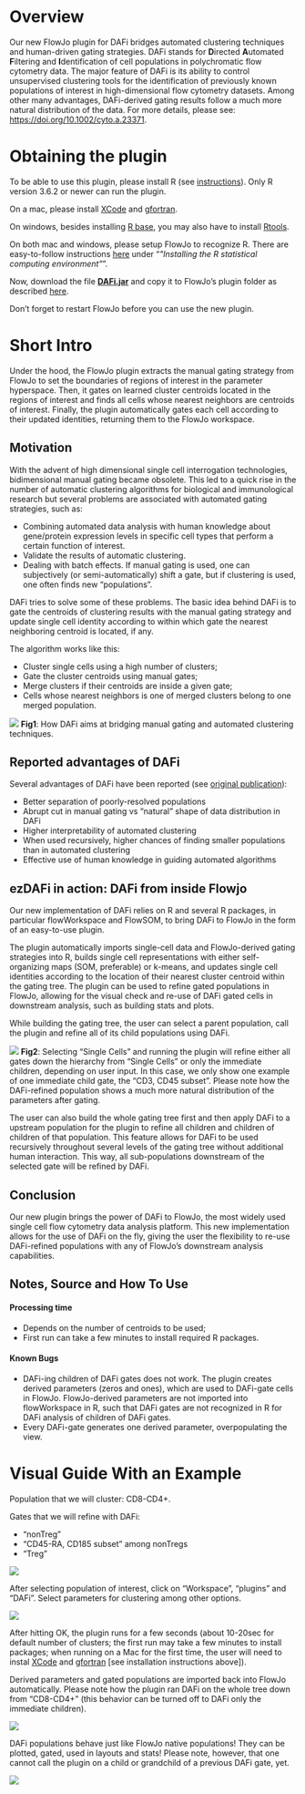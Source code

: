 Overview
========

Our new FlowJo plugin for DAFi bridges automated clustering techniques
and human-driven gating strategies. DAFi stands for **D**irected
**A**utomated **F**iltering and **I**dentification of cell populations
in polychromatic flow cytometry data. The major feature of DAFi is its
ability to control unsupervised clustering tools for the identification
of previously known populations of interest in high-dimensional flow
cytometry datasets. Among other many advantages, DAFi-derived gating
results follow a much more natural distribution of the data. For more
details, please see: <https://doi.org/10.1002/cyto.a.23371>.

Obtaining the plugin
====================

To be able to use this plugin, please install R (see
[instructions](https://cran.r-project.org/)). Only R version 3.6.2 or
newer can run the plugin.

On a mac, please install
[XCode](https://apps.apple.com/us/app/xcode/id497799835?mt=12) and
[gfortran](https://github.com/fxcoudert/gfortran-for-macOS/releases).

On windows, besides installing [R
base](https://cran.r-project.org/bin/windows/base/), you may also have
to install [Rtools](https://cran.r-project.org/bin/windows/Rtools/).

On both mac and windows, please setup FlowJo to recognize R. There are
easy-to-follow instructions
[here](http://docs.flowjo.com/d2/plugins/installing-plugins/) under
“*"Installing the R statistical computing environment"*”.

Now, download the file
[**DAFi.jar**](https://github.com/PedroMilanezAlmeida/DAFi/raw/master/DAFi.jar)
and copy it to FlowJo’s plugin folder as described
[here](http://docs.flowjo.com/d2/plugins/installing-plugins/).

Don’t forget to restart FlowJo before you can use the new plugin.

<!---  (Give it try! Just download the __DAFi.jar__ file above (soon you will also find it on [FlowJo's Plugin page](https://www.flowjo.com/exchange/#/)) and copy the file to your FlowJo plugins folder! Don't forget to restart FlowJo before using a new plugin.) --->

Short Intro
===========

Under the hood, the FlowJo plugin extracts the manual gating strategy
from FlowJo to set the boundaries of regions of interest in the
parameter hyperspace. Then, it gates on learned cluster centroids
located in the regions of interest and finds all cells whose nearest
neighbors are centroids of interest. Finally, the plugin automatically
gates each cell according to their updated identities, returning them to
the FlowJo workspace.

Motivation
----------

With the advent of high dimensional single cell interrogation
technologies, bidimensional manual gating became obsolete. This led to a
quick rise in the number of automatic clustering algorithms for
biological and immunological research but several problems are
associated with automated gating strategies, such as:

-   Combining automated data analysis with human knowledge about
    gene/protein expression levels in specific cell types that perform a
    certain function of interest.
-   Validate the results of automatic clustering.
-   Dealing with batch effects. If manual gating is used, one can
    subjectively (or semi-automatically) shift a gate, but if clustering
    is used, one often finds new “populations”.

DAFi tries to solve some of these problems. The basic idea behind DAFi
is to gate the centroids of clustering results with the manual gating
strategy and update single cell identity according to within which gate
the nearest neighboring centroid is located, if any.

The algorithm works like this:

-   Cluster single cells using a high number of clusters;
-   Gate the cluster centroids using manual gates;
-   Merge clusters if their centroids are inside a given gate;
-   Cells whose nearest neighbors is one of merged clusters belong to
    one merged population.

![](figures/Fig1.png) **Fig1**: How DAFi aims at bridging manual gating
and automated clustering techniques.

Reported advantages of DAFi
---------------------------

Several advantages of DAFi have been reported (see [original
publication](https://doi.org/10.1002/cyto.a.23371)):

-   Better separation of poorly-resolved populations
-   Abrupt cut in manual gating vs “natural” shape of data distribution
    in DAFi
-   Higher interpretability of automated clustering
-   When used recursively, higher chances of finding smaller populations
    than in automated clustering
-   Effective use of human knowledge in guiding automated algorithms

ezDAFi in action: DAFi from inside Flowjo
-----------------------------------------

Our new implementation of DAFi relies on R and several R packages, in
particular flowWorkspace and FlowSOM, to bring DAFi to FlowJo in the
form of an easy-to-use plugin.

The plugin automatically imports single-cell data and FlowJo-derived
gating strategies into R, builds single cell representations with either
self-organizing maps (SOM, preferable) or k-means, and updates single
cell identities according to the location of their nearest cluster
centroid within the gating tree. The plugin can be used to refine gated
populations in FlowJo, allowing for the visual check and re-use of DAFi
gated cells in downstream analysis, such as building stats and plots.

While building the gating tree, the user can select a parent population,
call the plugin and refine all of its child populations using DAFi.

![](figures/Fig2.png) **Fig2**: Selecting “Single Cells” and running the
plugin will refine either all gates down the hierarchy from “Single
Cells” or only the immediate children, depending on user input. In this
case, we only show one example of one immediate child gate, the “CD3,
CD45 subset”. Please note how the DAFi-refined population shows a much
more natural distribution of the parameters after gating.

The user can also build the whole gating tree first and then apply DAFi
to a upstream population for the plugin to refine all children and
children of children of that population. This feature allows for DAFi to
be used recursively throughout several levels of the gating tree without
additional human interaction. This way, all sub-populations downstream
of the selected gate will be refined by DAFi.

Conclusion
----------

Our new plugin brings the power of DAFi to FlowJo, the most widely used
single cell flow cytometry data analysis platform. This new
implementation allows for the use of DAFi on the fly, giving the user
the flexibility to re-use DAFi-refined populations with any of FlowJo’s
downstream analysis capabilities.

Notes, Source and How To Use
----------------------------

#### Processing time

-   Depends on the number of centroids to be used;
-   First run can take a few minutes to install required R packages.

#### Known Bugs

-   DAFi-ing children of DAFi gates does not work. The plugin creates
    derived parameters (zeros and ones), which are used to DAFi-gate
    cells in FlowJo. FlowJo-derived parameters are not imported into
    flowWorkspace in R, such that DAFi gates are not recognized in R for
    DAFi analysis of children of DAFi gates.
-   Every DAFi-gate generates one derived parameter, overpopulating the
    view.

Visual Guide With an Example
============================

Population that we will cluster: CD8-CD4+.

Gates that we will refine with DAFi:

-   “nonTreg”
-   “CD45-RA, CD185 subset” among nonTregs
-   “Treg”

![](figures/VisualGuide1.png)

After selecting population of interest, click on “Workspace”, “plugins”
and “DAFi”. Select parameters for clustering among other options.

![](figures/VisualGuide2.png)

After hitting OK, the plugin runs for a few seconds (about 10-20sec for
default number of clusters; the first run may take a few minutes to
install packages; when running on a Mac for the first time, the user
will need to instal
[XCode](https://apps.apple.com/us/app/xcode/id497799835?mt=12) and
[gfortran](https://github.com/fxcoudert/gfortran-for-macOS/releases)
\[see installation instructions above\]).

Derived parameters and gated populations are imported back into FlowJo
automatically. Please note how the plugin ran DAFi on the whole tree
down from “CD8-CD4+” (this behavior can be turned off to DAFi only the
immediate children).

![](figures/VisualGuide3.png)

DAFi populations behave just like FlowJo native populations! They can be
plotted, gated, used in layouts and stats! Please note, however, that
one cannot call the plugin on a child or grandchild of a previous DAFi
gate, yet.

![](figures/VisualGuide4.png)
